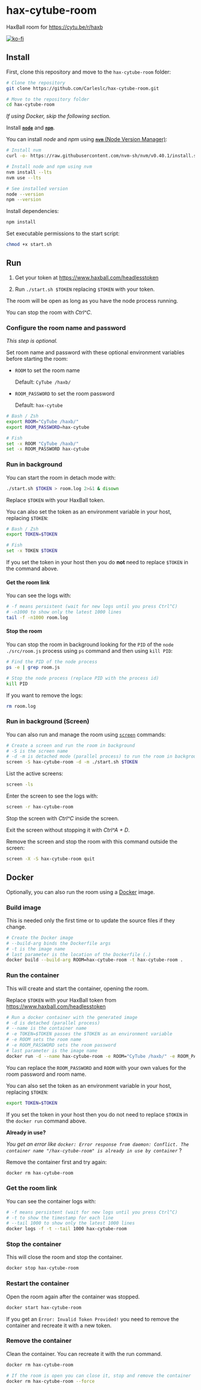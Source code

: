 # hax-cytube-room
HaxBall room for https://cytu.be/r/haxb

[![ko-fi](https://www.ko-fi.com/img/githubbutton_sm.svg)](https://ko-fi.com/carleslc)

## Install

First, clone this repository and move to the `hax-cytube-room` folder:

```sh
# Clone the repository
git clone https://github.com/Carleslc/hax-cytube-room.git

# Move to the repository folder
cd hax-cytube-room
```

_If using Docker, skip the following section._

Install **[`node`](https://nodejs.org/es/download/)** and **[`npm`](https://docs.npmjs.com/downloading-and-installing-node-js-and-npm)**.

You can install _node_ and _npm_ using [**`nvm`** (Node Version Manager)](https://github.com/nvm-sh/nvm?tab=readme-ov-file#installing-and-updating):

```sh
# Install nvm
curl -o- https://raw.githubusercontent.com/nvm-sh/nvm/v0.40.1/install.sh | bash

# Install node and npm using nvm
nvm install --lts
nvm use --lts

# See installed version
node --version
npm --version
```

Install dependencies:

```sh
npm install
```

Set executable permissions to the start script:

```sh
chmod +x start.sh
```

## Run

1. Get your token at https://www.haxball.com/headlesstoken

2. Run `./start.sh $TOKEN` replacing `$TOKEN` with your token.

The room will be open as long as you have the node process running.

You can stop the room with _Ctrl^C_.

### Configure the room name and password

_This step is optional._

Set room name and password with these optional environment variables before starting the room:

- `ROOM` to set the room name

    Default: `CyTube /haxb/`

- `ROOM_PASSWORD` to set the room password

    Default: `hax-cytube`

```sh
# Bash / Zsh
export ROOM="CyTube /haxb/"
export ROOM_PASSWORD=hax-cytube

# Fish
set -x ROOM "CyTube /haxb/"
set -x ROOM_PASSWORD hax-cytube
```

### Run in background

You can start the room in detach mode with:

```sh
./start.sh $TOKEN > room.log 2>&1 & disown
```

Replace `$TOKEN` with your HaxBall token.

You can also set the token as an environment variable in your host, replacing `$TOKEN`:

```sh
# Bash / Zsh
export TOKEN=$TOKEN

# Fish
set -x TOKEN $TOKEN
```

If you set the token in your host then you do **not** need to replace `$TOKEN` in the command above.

#### Get the room link

You can see the logs with:

```sh
# -f means persistent (wait for new logs until you press Ctrl^C)
# -n1000 to show only the latest 1000 lines
tail -f -n1000 room.log
```

#### Stop the room

You can stop the room in background looking for the `PID` of the `node ./src/room.js` process using `ps` command and then using `kill PID`:

```sh
# Find the PID of the node process
ps -e | grep room.js

# Stop the node process (replace PID with the process id)
kill PID
```

If you want to remove the logs:

```sh
rm room.log
```

### Run in background (Screen)

You can also run and manage the room using [`screen`](https://www.gnu.org/software/screen/manual/screen.html) commands:

```sh
# Create a screen and run the room in background
# -S is the screen name
# -d -m is detached mode (parallel process) to run the room in background
screen -S hax-cytube-room -d -m ./start.sh $TOKEN
```

List the active screens:

```sh
screen -ls
```

Enter the screen to see the logs with:

```sh
screen -r hax-cytube-room
```

Stop the screen with _Ctrl^C_ inside the screen.

Exit the screen without stopping it with _Ctrl^A + D_.

Remove the screen and stop the room with this command outside the screen:

```sh
screen -X -S hax-cytube-room quit
```

## Docker

Optionally, you can also run the room using a [Docker](https://www.docker.com/) image.

### Build image

This is needed only the first time or to update the source files if they change.

```sh
# Create the Docker image
# --build-arg binds the Dockerfile args
# -t is the image name
# last parameter is the location of the Dockerfile (.)
docker build --build-arg ROOM=hax-cytube-room -t hax-cytube-room .
```

### Run the container

This will create and start the container, opening the room.

Replace `$TOKEN` with your HaxBall token from https://www.haxball.com/headlesstoken

```sh
# Run a docker container with the generated image
# -d is detached (parallel process)
# --name is the container name
# -e TOKEN=$TOKEN passes the $TOKEN as an environment variable
# -e ROOM sets the room name
# -e ROOM_PASSWORD sets the room password
# last parameter is the image name
docker run -d --name hax-cytube-room -e ROOM="CyTube /haxb/" -e ROOM_PASSWORD=hax-cytube -e TOKEN=$TOKEN hax-cytube-room
```

You can replace the `ROOM_PASSWORD` and `ROOM` with your own values for the room password and room name.

You can also set the token as an environment variable in your host, replacing `$TOKEN`:

```sh
export TOKEN=$TOKEN
```

If you set the token in your host then you do not need to replace `$TOKEN` in the `docker run` command above.

**Already in use?**

_You get an error like `docker: Error response from daemon: Conflict. The container name "/hax-cytube-room" is already in use by container`_ ?

Remove the container first and try again:

```sh
docker rm hax-cytube-room
```

### Get the room link

You can see the container logs with:

```sh
# -f means persistent (wait for new logs until you press Ctrl^C)
# -t to show the timestamp for each line
# --tail 1000 to show only the latest 1000 lines
docker logs -f -t --tail 1000 hax-cytube-room
```

### Stop the container

This will close the room and stop the container.

```sh
docker stop hax-cytube-room
```

### Restart the container

Open the room again after the container was stopped.

```sh
docker start hax-cytube-room
```

If you get an `Error: Invalid Token Provided!` you need to remove the container and recreate it with a new token.

### Remove the container

Clean the container. You can recreate it with the run command.

```sh
docker rm hax-cytube-room

# If the room is open you can close it, stop and remove the container
docker rm hax-cytube-room --force
```
